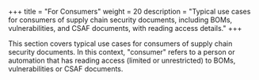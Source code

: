 +++
title = "For Consumers"
weight = 20
description = "Typical use cases for consumers of supply chain security documents, including BOMs, vulnerabilities, and CSAF documents, with reading access details."
+++

This section covers typical use cases for consumers of supply chain security documents. In this context, "consumer" refers to a person or automation that has reading access (limited or unrestricted) to BOMs, vulnerabilities or CSAF documents.


